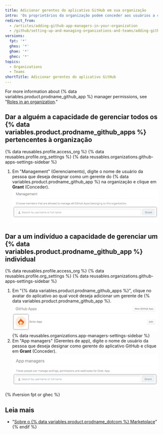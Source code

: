```yaml
---
title: Adicionar gerentes do aplicativo GitHub em sua organização
intro: 'Os proprietários da organização podem conceder aos usuários a capacidade de gerenciar alguns ou todos os {% data variables.product.prodname_github_apps %} pertencentes à organização.'
redirect_from:
  - /articles/adding-github-app-managers-in-your-organization
  - /github/setting-up-and-managing-organizations-and-teams/adding-github-app-managers-in-your-organization
versions:
  fpt: '*'
  ghes: '*'
  ghae: '*'
  ghec: '*'
topics:
  - Organizations
  - Teams
shortTitle: Adicionar gerentes do aplicativo GitHub
---
```


For more information about {% data variables.product.prodname_github_app %} manager permissions, see "[Roles in an organization](/organizations/managing-peoples-access-to-your-organization-with-roles/roles-in-an-organization#github-app-managers)."

## Dar a alguém a capacidade de gerenciar todos os {% data variables.product.prodname_github_apps %} pertencentes à organização

{% data reusables.profile.access_org %}
{% data reusables.profile.org_settings %}
{% data reusables.organizations.github-apps-settings-sidebar %}
1. Em "Management" (Gerenciamento), digite o nome de usuário da pessoa que deseja designar como um gerente do {% data variables.product.prodname_github_app %} na organização e clique em **Grant** (Conceder). ![Adicionar um gerente do {% data variables.product.prodname_github_app %}](/assets/images/help/organizations/add-github-app-manager.png)

## Dar a um indivíduo a capacidade de gerenciar um {% data variables.product.prodname_github_app %} individual

{% data reusables.profile.access_org %}
{% data reusables.profile.org_settings %}
{% data reusables.organizations.github-apps-settings-sidebar %}
1. Em "{% data variables.product.prodname_github_apps %}", clique no avatar do aplicativo ao qual você deseja adicionar um gerente de {% data variables.product.prodname_github_app %}. ![Selecione {% data variables.product.prodname_github_app %}](/assets/images/help/organizations/select-github-app.png)
{% data reusables.organizations.app-managers-settings-sidebar %}
1. Em "App managers" (Gerentes de app), digite o nome de usuário da pessoa que deseja designar como gerente do aplicativo GitHub e clique em **Grant** (Conceder). ![Adicionar um gerente do {% data variables.product.prodname_github_app %} para um app específico](/assets/images/help/organizations/add-github-app-manager-for-app.png)

{% ifversion fpt or ghec %}
## Leia mais

- "[Sobre o {% data variables.product.prodname_dotcom %} Marketplace](/articles/about-github-marketplace/)"
{% endif %}
